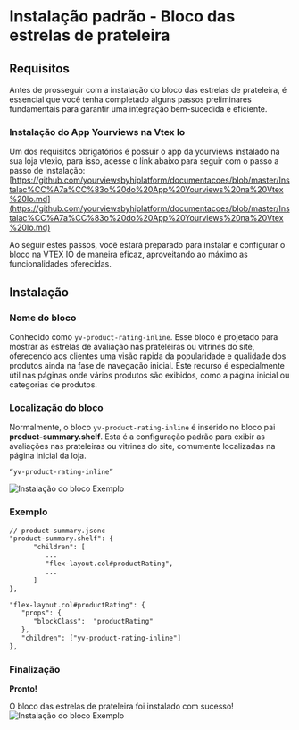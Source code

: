 # Instalação padrão - Bloco das estrelas de prateleira
## Requisitos
Antes de prosseguir com a instalação do bloco das estrelas de prateleira, é essencial que você tenha completado alguns passos preliminares fundamentais para garantir uma integração bem-sucedida e eficiente.


 ### Instalação do App Yourviews na Vtex Io

Um dos requisitos obrigatórios é possuir o app da yourviews instalado na sua loja vtexio, para isso, acesse o link abaixo para seguir com o passo a passo de instalação:  [https://github.com/yourviewsbyhiplatform/documentacoes/blob/master/Instalac%CC%A7a%CC%83o%20do%20App%20Yourviews%20na%20Vtex%20Io.md](https://github.com/yourviewsbyhiplatform/documentacoes/blob/master/Instalac%CC%A7a%CC%83o%20do%20App%20Yourviews%20na%20Vtex%20Io.md)

Ao seguir estes passos, você estará preparado para instalar e configurar o bloco na VTEX IO de maneira eficaz, aproveitando ao máximo as funcionalidades oferecidas.
   ## Instalação
   ### Nome do bloco
 Conhecido como `yv-product-rating-inline`. Esse bloco é projetado para mostrar as estrelas de avaliação nas prateleiras ou vitrines do site, oferecendo aos clientes uma visão rápida da popularidade e qualidade dos produtos ainda na fase de navegação inicial. Este recurso é especialmente útil nas páginas onde vários produtos são exibidos, como a página inicial ou categorias de produtos.
 ### Localização do bloco
 Normalmente, o bloco `yv-product-rating-inline` é inserido no bloco pai **product-summary.shelf**. Esta é a configuração padrão para exibir as avaliações nas prateleiras ou vitrines do site, comumente localizadas na página inicial da loja.
 

    “yv-product-rating-inline”
![Instalação do bloco Exemplo](https://i.imgur.com/JM8IKqI.png)
### Exemplo
```diff
// product-summary.jsonc
"product-summary.shelf": {
      "children": [
         ...
         "flex-layout.col#productRating",
         ...
      ]
},

"flex-layout.col#productRating": {
   "props": {
      "blockClass":  "productRating"
   },
   "children": ["yv-product-rating-inline"]
},
```
### Finalização
**Pronto!**

O bloco das estrelas de prateleira foi instalado com sucesso!
![Instalação do bloco Exemplo](https://imgur.com/7LVKo8H.png)
<!--stackedit_data:
eyJoaXN0b3J5IjpbLTk1MzgyMjk4M119
-->